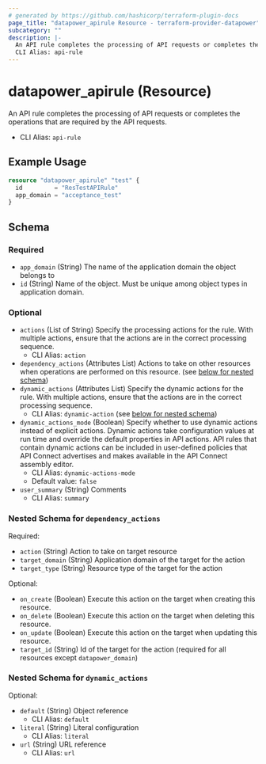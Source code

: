 ```yaml
---
# generated by https://github.com/hashicorp/terraform-plugin-docs
page_title: "datapower_apirule Resource - terraform-provider-datapower"
subcategory: ""
description: |-
  An API rule completes the processing of API requests or completes the operations that are required by the API requests.
  CLI Alias: api-rule
---
```


# datapower_apirule (Resource)

An API rule completes the processing of API requests or completes the operations that are required by the API requests.
  - CLI Alias: `api-rule`

## Example Usage

```terraform
resource "datapower_apirule" "test" {
  id         = "ResTestAPIRule"
  app_domain = "acceptance_test"
}
```

<!-- schema generated by tfplugindocs -->
## Schema

### Required

- `app_domain` (String) The name of the application domain the object belongs to
- `id` (String) Name of the object. Must be unique among object types in application domain.

### Optional

- `actions` (List of String) Specify the processing actions for the rule. With multiple actions, ensure that the actions are in the correct processing sequence.
  - CLI Alias: `action`
- `dependency_actions` (Attributes List) Actions to take on other resources when operations are performed on this resource. (see [below for nested schema](#nestedatt--dependency_actions))
- `dynamic_actions` (Attributes List) Specify the dynamic actions for the rule. With multiple actions, ensure that the actions are in the correct processing sequence.
  - CLI Alias: `dynamic-action` (see [below for nested schema](#nestedatt--dynamic_actions))
- `dynamic_actions_mode` (Boolean) Specify whether to use dynamic actions instead of explicit actions. Dynamic actions take configuration values at run time and override the default properties in API actions. API rules that contain dynamic actions can be included in user-defined policies that API Connect advertises and makes available in the API Connect assembly editor.
  - CLI Alias: `dynamic-actions-mode`
  - Default value: `false`
- `user_summary` (String) Comments
  - CLI Alias: `summary`

<a id="nestedatt--dependency_actions"></a>
### Nested Schema for `dependency_actions`

Required:

- `action` (String) Action to take on target resource
- `target_domain` (String) Application domain of the target for the action
- `target_type` (String) Resource type of the target for the action

Optional:

- `on_create` (Boolean) Execute this action on the target when creating this resource.
- `on_delete` (Boolean) Execute this action on the target when deleting this resource.
- `on_update` (Boolean) Execute this action on the target when updating this resource.
- `target_id` (String) Id of the target for the action (required for all resources except `datapower_domain`)


<a id="nestedatt--dynamic_actions"></a>
### Nested Schema for `dynamic_actions`

Optional:

- `default` (String) Object reference
  - CLI Alias: `default`
- `literal` (String) Literal configuration
  - CLI Alias: `literal`
- `url` (String) URL reference
  - CLI Alias: `url`
